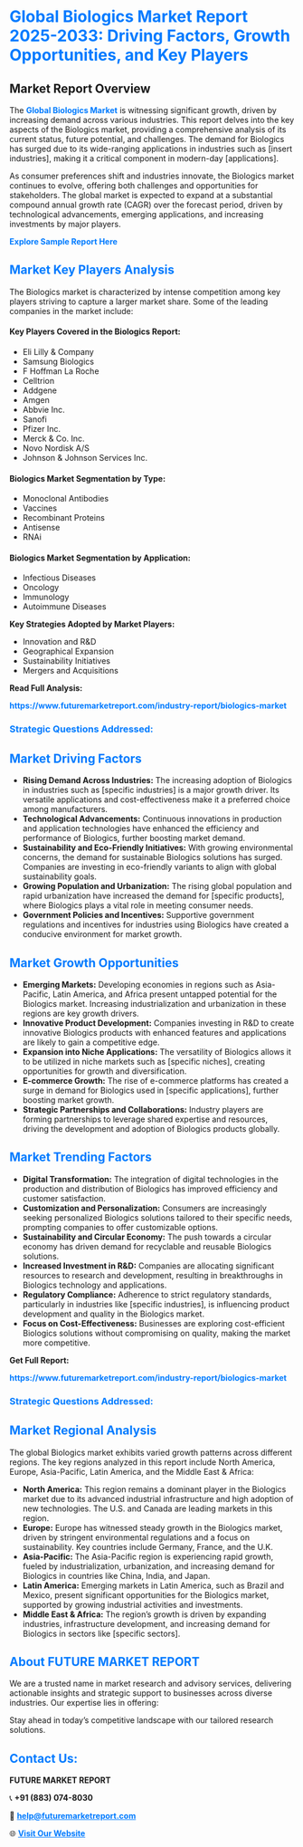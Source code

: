<h1 style="color: #007BFF;">Global Biologics Market Report 2025-2033: Driving Factors, Growth Opportunities, and Key Players</h1>

<section id="overview">
<h2>Market Report Overview</h2>
<p>The <a href="https://www.futuremarketreport.com/industry-report/biologics-market" style="color: #007BFF; text-decoration: none;"><strong>Global Biologics Market</strong></a> is witnessing significant growth, driven by increasing demand across various industries. This report delves into the key aspects of the Biologics market, providing a comprehensive analysis of its current status, future potential, and challenges. The demand for Biologics has surged due to its wide-ranging applications in industries such as [insert industries], making it a critical component in modern-day [applications].</p>
<p>As consumer preferences shift and industries innovate, the Biologics market continues to evolve, offering both challenges and opportunities for stakeholders. The global market is expected to expand at a substantial compound annual growth rate (CAGR) over the forecast period, driven by technological advancements, emerging applications, and increasing investments by major players.</p>
</section>

<section id="overview">
<p><a href="https://www.futuremarketreport.com/request-sample/reportId=62543" style="color: #007BFF; text-decoration: none;"><strong>Explore Sample Report Here</strong></a></p>
</section>

<section id="key-players">
<h2 style="color: #007BFF;">Market Key Players Analysis</h2>
<p>The Biologics market is characterized by intense competition among key players striving to capture a larger market share. Some of the leading companies in the market include:</p>
<h4>Key Players Covered in the Biologics Report:</h4>
<ul><li>Eli Lilly &amp; Company</li><li>Samsung Biologics</li><li>F Hoffman La Roche</li><li>Celltrion</li><li>Addgene</li><li>Amgen</li><li>Abbvie Inc.</li><li>Sanofi</li><li>Pfizer Inc.</li><li>Merck &amp; Co. Inc.</li><li>Novo Nordisk A/S</li><li>Johnson &amp; Johnson Services Inc.</li></ul>
<h4>Biologics Market Segmentation by Type:</h4>
<ul><li>Monoclonal Antibodies</li><li>Vaccines</li><li>Recombinant Proteins</li><li>Antisense</li><li>RNAi</li></ul>

<h4>Biologics Market Segmentation by Application:</h4>
<ul><li>Infectious Diseases</li><li>Oncology</li><li>Immunology</li><li>Autoimmune Diseases</li></ul>
<p><strong>Key Strategies Adopted by Market Players:</strong></p>
<ul>
<li>Innovation and R&D</li>
<li>Geographical Expansion</li>
<li>Sustainability Initiatives</li>
<li>Mergers and Acquisitions</li>
</ul>
</section>

<section>
<p><strong>Read Full Analysis: </strong></p><a href="https://www.futuremarketreport.com/industry-report/biologics-market" style="color: #007BFF; text-decoration: none;"><strong>https://www.futuremarketreport.com/industry-report/biologics-market</strong></a>
<h3 style="color: #007BFF;">Strategic Questions Addressed:</h3>
</section>

<section id="driving-factors">
<h2 style="color: #007BFF;">Market Driving Factors</h2>
<ul>
<li><strong>Rising Demand Across Industries:</strong> The increasing adoption of Biologics in industries such as [specific industries] is a major growth driver. Its versatile applications and cost-effectiveness make it a preferred choice among manufacturers.</li>
<li><strong>Technological Advancements:</strong> Continuous innovations in production and application technologies have enhanced the efficiency and performance of Biologics, further boosting market demand.</li>
<li><strong>Sustainability and Eco-Friendly Initiatives:</strong> With growing environmental concerns, the demand for sustainable Biologics solutions has surged. Companies are investing in eco-friendly variants to align with global sustainability goals.</li>
<li><strong>Growing Population and Urbanization:</strong> The rising global population and rapid urbanization have increased the demand for [specific products], where Biologics plays a vital role in meeting consumer needs.</li>
<li><strong>Government Policies and Incentives:</strong> Supportive government regulations and incentives for industries using Biologics have created a conducive environment for market growth.</li>
</ul>
</section>

<section id="growth-opportunities">
<h2 style="color: #007BFF;">Market Growth Opportunities</h2>
<ul>
<li><strong>Emerging Markets:</strong> Developing economies in regions such as Asia-Pacific, Latin America, and Africa present untapped potential for the Biologics market. Increasing industrialization and urbanization in these regions are key growth drivers.</li>
<li><strong>Innovative Product Development:</strong> Companies investing in R&D to create innovative Biologics products with enhanced features and applications are likely to gain a competitive edge.</li>
<li><strong>Expansion into Niche Applications:</strong> The versatility of Biologics allows it to be utilized in niche markets such as [specific niches], creating opportunities for growth and diversification.</li>
<li><strong>E-commerce Growth:</strong> The rise of e-commerce platforms has created a surge in demand for Biologics used in [specific applications], further boosting market growth.</li>
<li><strong>Strategic Partnerships and Collaborations:</strong> Industry players are forming partnerships to leverage shared expertise and resources, driving the development and adoption of Biologics products globally.</li>
</ul>
</section>

<section id="trending-factors">
<h2 style="color: #007BFF;">Market Trending Factors</h2>
<ul>
<li><strong>Digital Transformation:</strong> The integration of digital technologies in the production and distribution of Biologics has improved efficiency and customer satisfaction.</li>
<li><strong>Customization and Personalization:</strong> Consumers are increasingly seeking personalized Biologics solutions tailored to their specific needs, prompting companies to offer customizable options.</li>
<li><strong>Sustainability and Circular Economy:</strong> The push towards a circular economy has driven demand for recyclable and reusable Biologics solutions.</li>
<li><strong>Increased Investment in R&D:</strong> Companies are allocating significant resources to research and development, resulting in breakthroughs in Biologics technology and applications.</li>
<li><strong>Regulatory Compliance:</strong> Adherence to strict regulatory standards, particularly in industries like [specific industries], is influencing product development and quality in the Biologics market.</li>
<li><strong>Focus on Cost-Effectiveness:</strong> Businesses are exploring cost-efficient Biologics solutions without compromising on quality, making the market more competitive.</li>
</ul>
</section>

<section>
<p><strong>Get Full Report: </strong></p><a href="https://www.futuremarketreport.com/industry-report/biologics-market" style="color: #007BFF; text-decoration: none;"><strong>https://www.futuremarketreport.com/industry-report/biologics-market</strong></a>
<h3 style="color: #007BFF;">Strategic Questions Addressed:</h3>
</section>


<section id="regional-analysis">
<h2 style="color: #007BFF;">Market Regional Analysis</h2>
<p>The global Biologics market exhibits varied growth patterns across different regions. The key regions analyzed in this report include North America, Europe, Asia-Pacific, Latin America, and the Middle East & Africa:</p>
<ul>
<li><strong>North America:</strong> This region remains a dominant player in the Biologics market due to its advanced industrial infrastructure and high adoption of new technologies. The U.S. and Canada are leading markets in this region.</li>
<li><strong>Europe:</strong> Europe has witnessed steady growth in the Biologics market, driven by stringent environmental regulations and a focus on sustainability. Key countries include Germany, France, and the U.K.</li>
<li><strong>Asia-Pacific:</strong> The Asia-Pacific region is experiencing rapid growth, fueled by industrialization, urbanization, and increasing demand for Biologics in countries like China, India, and Japan.</li>
<li><strong>Latin America:</strong> Emerging markets in Latin America, such as Brazil and Mexico, present significant opportunities for the Biologics market, supported by growing industrial activities and investments.</li>
<li><strong>Middle East & Africa:</strong> The region’s growth is driven by expanding industries, infrastructure development, and increasing demand for Biologics in sectors like [specific sectors].</li>
</ul>
</section>

<footer>
<h2 style="color: #007BFF;">About FUTURE MARKET REPORT</h2>
<p>We are a trusted name in market research and advisory services, delivering actionable insights and strategic support to businesses across diverse industries. Our expertise lies in offering:</p>

<p>Stay ahead in today’s competitive landscape with our tailored research solutions.</p>

<h2 style="color: #007BFF;">Contact Us:</h2>
<p><strong>FUTURE MARKET REPORT</strong></p>
<p>📞 <strong>+91 (883) 074-8030</strong></p>
<p>📧 <strong><a href="mailto:help@futuremarketreport.com" style="color: #007BFF;">help@futuremarketreport.com</a></strong></p>
<p>🌐 <strong><a href="https://www.futuremarketreport.com/" style="color: #007BFF;">Visit Our Website</a></strong></p>
</footer>
